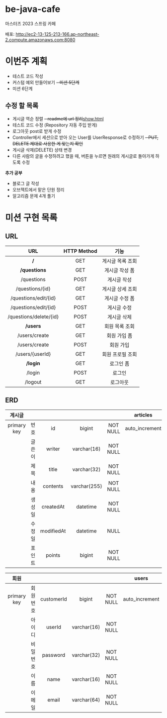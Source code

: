 # be-java-cafe
마스터즈 2023 스프링 카페 

배포: http://ec2-13-125-213-166.ap-northeast-2.compute.amazonaws.com:8080

# 이번주 계획

- 테스트 코드 작성
- 커스텀 예외 만들어보기
~~- 미션 5단계~~
- 미션 6단계

## 수정 할 목록
- 게시글 역순 정렬
~~- readme에 url 정리~~[show.html](src%2Fmain%2Fresources%2Ftemplates%2Fqna%2Fshow.html)
- 테스트 코드 수정 (Repository 자동 주입 받게)
- 로그아웃 post로 받게 수정
- Controller에서 세션으로 받아 오는 User를 UserResponse로 수정하기
~~- PUT, DELETE 제대로 사용한 게 맞는지 확인~~
- 게시글 삭제(DELETE) 상태 변경
- 다른 사람의 글을 수정하려고 했을 때, 버튼을 누르면 원래의 게시글로 돌아가게 하도록 수정

**추가 공부**

- 블로그 글 작성
- 오브젝트에서 맡은 단원 정리
- 알고리즘 문제 4개 풀기


# 미션 구현 목록
## URL

|           URL           | HTTP Method |    기능     |
|:-----------------------:|:-----------:|:---------:|
|         **\/**          |     GET     | 게시글 목록 조회 |
|     **\/questions**     |     GET     | 게시글 작성 폼  |
|       \/questions       |    POST     |  게시글 작성   |
|    \/questions/{id}     |     GET     | 게시글 상세 조회 |
|  \/questions/edit/{id}  |     GET     | 게시글 수정 폼  |
|  \/questions/edit/{id}  |    POST     |  게시글 수정   |
| \/questions/delete/{id} |    POST     |  게시글 삭제   |
|       **\/users**       |     GET     | 회원 목록 조회  |
|     \/users/create      |     GET     |  회원 가입 폼  |
|     \/users/create      |    POST     |   회원 가입   |
|    \/users/{userId}     |     GET     | 회원 프로필 조회 |
|       **\/login**       |     GET     |   로그인 폼   |
|         \/login         |    POST     |    로그인    |
|        \/logout         |     GET     |   로그아웃    |


## ERD


|     게시글     |     |            |              |          |    articles    |
|:-----------:|:---:|:----------:|:------------:|:--------:|:--------------:|
| primary key | 번호  |     id     |    bigint    | NOT NULL | auto_increment |
|             | 글쓴이 |   writer   | varchar(16)  | NOT NULL |                |
|             | 제목  |   title    | varchar(32)  | NOT NULL |                |
|             | 내용  |  contents  | varchar(255) | NOT NULL |                |
|             | 생성일 | createdAt  |   datetime   | NOT NULL |                |
|             | 수정일 | modifiedAt |   datetime   |   NULL   |                |
|             | 포인트 |   points   |    bigint    | NOT NULL |                |

|     회원      |      |            |             |          |     users      |
|:-----------:|:----:|:----------:|:-----------:|:--------:|:--------------:|
| primary key | 회원번호 | customerId |   bigint    | NOT NULL | auto_increment |
|             | 아이디  |   userId   | varchar(16) | NOT NULL |                |
|             | 비밀번호 |  password  | varchar(32) | NOT NULL |                |
|             |  이름  |    name    | varchar(16) | NOT NULL |                |
|             | 이메일  |   email    | varchar(64) | NOT NULL |                |


